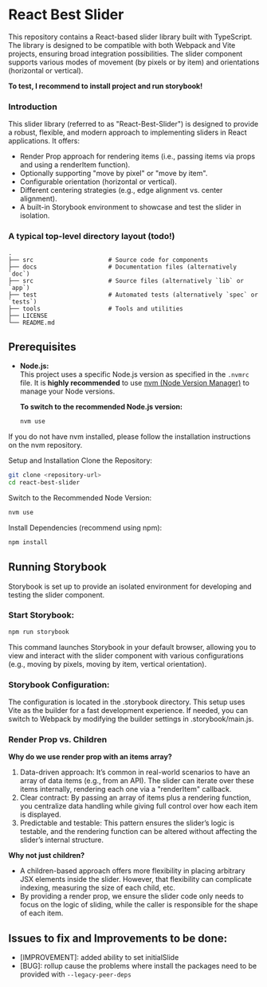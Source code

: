 # React Best Slider

This repository contains a React-based slider library built with TypeScript. The library is designed to be compatible with both Webpack and Vite projects, ensuring broad integration possibilities. The slider component supports various modes of movement (by pixels or by item) and orientations (horizontal or vertical).

**To test, I recommend to install project and run storybook!**  

### Introduction
This slider library (referred to as "React-Best-Slider") is designed to provide a robust, flexible, and modern approach to implementing sliders in React applications. It offers:

- Render Prop approach for rendering items (i.e., passing items via props and using a renderItem function).
- Optionally supporting "move by pixel" or "move by item".
- Configurable orientation (horizontal or vertical).
- Different centering strategies (e.g., edge alignment vs. center alignment).
- A built-in Storybook environment to showcase and test the slider in isolation.


### A typical top-level directory layout (todo!)

    .
    ├── src                     # Source code for components
    ├── docs                    # Documentation files (alternatively `doc`)
    ├── src                     # Source files (alternatively `lib` or `app`)
    ├── test                    # Automated tests (alternatively `spec` or `tests`)
    ├── tools                   # Tools and utilities
    ├── LICENSE
    └── README.md

## Prerequisites

- **Node.js:**  
  This project uses a specific Node.js version as specified in the `.nvmrc` file. It is **highly recommended** to use [nvm (Node Version Manager)](https://github.com/nvm-sh/nvm) to manage your Node versions.

  **To switch to the recommended Node.js version:**
  ```bash
  nvm use
  ```
If you do not have nvm installed, please follow the installation instructions on the nvm repository.

Setup and Installation
Clone the Repository:

```bash
git clone <repository-url>
cd react-best-slider
```
Switch to the Recommended Node Version:

```bash
nvm use
```
Install Dependencies (recommend using npm):

```bash
npm install
```
## Running Storybook

Storybook is set up to provide an isolated environment for developing and testing the slider component.

### Start Storybook:
```bash
npm run storybook
```
This command launches Storybook in your default browser, allowing you to view and interact with the slider component with various configurations (e.g., moving by pixels, moving by item, vertical orientation).

### Storybook Configuration: 
The configuration is located in the .storybook directory. This setup uses Vite as the builder for a fast development experience. If needed, you can switch to Webpack by modifying the builder settings in .storybook/main.js.


### Render Prop vs. Children
**Why do we use render prop with an items array?**
1. Data-driven approach: It’s common in real-world scenarios to have an array of data items (e.g., from an API). The slider can iterate over these items internally, rendering each one via a "renderItem" callback.
2. Clear contract: By passing an array of items plus a rendering function, you centralize data handling while giving full control over how each item is displayed.
3. Predictable and testable: This pattern ensures the slider’s logic is testable, and the rendering function can be altered without affecting the slider’s internal structure.

**Why not just children?**

- A children-based approach offers more flexibility in placing arbitrary JSX elements inside the slider. However, that flexibility can complicate indexing, measuring the size of each child, etc.
- By providing a render prop, we ensure the slider code only needs to focus on the logic of sliding, while the caller is responsible for the shape of each item.

## Issues to fix and Improvements to be done:
- [IMPROVEMENT]: added ability to set initialSlide
- [BUG]: rollup cause the problems where install the packages need to be provided with
```--legacy-peer-deps```
